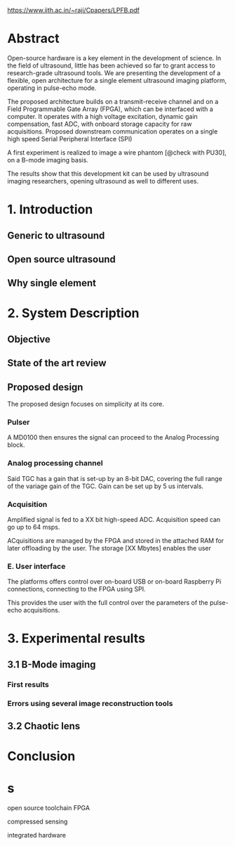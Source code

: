 https://www.iith.ac.in/~raji/Cpapers/LPFB.pdf

# Abstract

Open-source hardware is a key element in the development of science. In the field of ultrasound, little has been achieved so far to grant access to research-grade ultrasound tools. We are presenting the development of a flexible, open architecture for a single element ultrasound imaging platform, operating in pulse-echo mode.

The proposed architecture builds on a transmit-receive channel and on a Field Programmable Gate Array (FPGA), which can be interfaced with a computer. It operates with a high voltage excitation, dynamic gain compensation, fast ADC, with onboard storage capacity for raw acquisitions. Proposed downstream communication operates on a single high speed Serial Peripheral Interface (SPI)

A first experiment is realized to image a wire phantom [@check with PU30], on a B-mode imaging basis.

The results show that this development kit can be used by ultrasound imaging researchers, opening ultrasound as well to different uses.

# 1. Introduction

## Generic to ultrasound

## Open source ultrasound

## Why single element


# 2. System Description

## Objective

## State of the art review

## Proposed design

The proposed design focuses on simplicity at its core. 

### Pulser


A MD0100 then ensures the signal can proceed to the Analog Processing block.

### Analog processing channel
 

Said TGC has a gain that is set-up by an 8-bit DAC, covering the full range of the variage gain of the TGC. Gain can be set up by 5 us intervals.


### Acquisition

Amplified signal is fed to a XX bit high-speed ADC. Acquisition speed can go up to 64 msps.

ACquisitions are managed by the FPGA and stored in the attached RAM for later offloading by the user. The storage [XX Mbytes] enables the user 

###  E. User interface


The platforms offers control over on-board USB or on-board Raspberry Pi connections, connecting to the FPGA using SPI.

This provides the user with the full control over the parameters of the pulse-echo acquisitions.  




# 3. Experimental results

## 3.1 B-Mode imaging

### First results

### Errors using several image reconstruction tools


## 3.2 Chaotic lens



# Conclusion




# s

open source toolchain FPGA 

compressed sensing


integrated hardware


